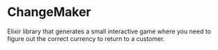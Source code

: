 # ChangeMaker

Elixir library that generates a small interactive game where you need to figure out the correct currency to return to a customer.
